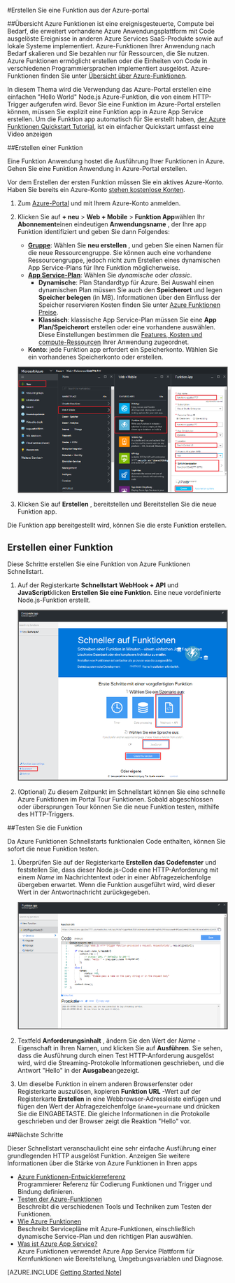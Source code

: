 <properties
   pageTitle="Erstellen Sie eine Funktion aus dem Azure-Portal | Microsoft Azure"
   description="Erstellen Sie Ihre erste Azure-Funktion eine serverlose Anwendung in weniger als zwei Minuten."
   services="functions"
   documentationCenter="na"
   authors="ggailey777"
   manager="erikre"
   editor=""
   tags=""
/>

<tags
   ms.service="functions"
   ms.devlang="multiple"
   ms.topic="article"
   ms.tgt_pltfrm="multiple"
   ms.workload="na"
   ms.date="09/08/2016"
   ms.author="glenga"/>

#<a name="create-a-function-from-the-azure-portal"></a>Erstellen Sie eine Funktion aus der Azure-portal

##<a name="overview"></a>Übersicht
Azure Funktionen ist eine ereignisgesteuerte, Compute bei Bedarf, die erweitert vorhandene Azure Anwendungsplattform mit Code ausgelöste Ereignisse in anderen Azure Services SaaS-Produkte sowie auf lokale Systeme implementiert. Azure-Funktionen Ihrer Anwendung nach Bedarf skalieren und Sie bezahlen nur für Ressourcen, die Sie nutzen. Azure Funktionen ermöglicht erstellen oder die Einheiten von Code in verschiedenen Programmiersprachen implementiert ausgelöst. Azure-Funktionen finden Sie unter [Übersicht über Azure-Funktionen](functions-overview.md).

In diesem Thema wird die Verwendung das Azure-Portal erstellen eine einfachen "Hello World" Node.js Azure-Funktion, die von einem HTTP-Trigger aufgerufen wird. Bevor Sie eine Funktion im Azure-Portal erstellen können, müssen Sie explizit eine Funktion app in Azure App Service erstellen. Um die Funktion app automatisch für Sie erstellt haben, [der Azure Funktionen Quickstart Tutorial](functions-create-first-azure-function.md), ist ein einfacher Quickstart umfasst eine Video anzeigen

##<a name="create-a-function-app"></a>Erstellen einer Funktion

Eine Funktion Anwendung hostet die Ausführung Ihrer Funktionen in Azure. Gehen Sie eine Funktion Anwendung in Azure-Portal erstellen.

Vor dem Erstellen der ersten Funktion müssen Sie ein aktives Azure-Konto. Haben Sie bereits ein Azure-Konto [stehen kostenlose Konten](https://azure.microsoft.com/free/).

1. Zum [Azure-Portal](https://portal.azure.com) und mit Ihrem Azure-Konto anmelden.

2. Klicken Sie auf **+ neu** > **Web + Mobile** > **Funktion App**wählen Ihr **Abonnement**einen eindeutigen **Anwendungsname** , der Ihre app Funktion identifiziert und geben Sie dann Folgendes:

    + **[Gruppe](../azure-portal/resource-group-portal.md/)**: Wählen Sie **neu erstellen** , und geben Sie einen Namen für die neue Ressourcengruppe. Sie können auch eine vorhandene Ressourcengruppe, jedoch nicht zum Erstellen eines dynamischen App Service-Plans für Ihre Funktion möglicherweise.
    + **[App Service-Plan](../app-service/azure-web-sites-web-hosting-plans-in-depth-overview.md)**: Wählen Sie *dynamische* oder *classic*. 
        + **Dynamische**: Plan Standardtyp für Azure. Bei Auswahl einen dynamischen Plan müssen Sie auch den **Speicherort** und legen **Speicher belegen** (in MB). Informationen über den Einfluss der Speicher reservieren Kosten finden Sie unter [Azure Funktionen Preise](https://azure.microsoft.com/pricing/details/functions/). 
        + **Klassisch**: klassische App Service-Plan müssen Sie eine **App Plan/Speicherort** erstellen oder eine vorhandene auswählen. Diese Einstellungen bestimmen die [Features, Kosten und compute-Ressourcen](https://azure.microsoft.com/pricing/details/app-service/) Ihrer Anwendung zugeordnet.  
    + **Konto**: jede Funktion app erfordert ein Speicherkonto. Wählen Sie ein vorhandenes Speicherkonto oder erstellen. 

    ![Neue Funktion Anwendung in Azure-Portal erstellen](./media/functions-create-first-azure-function-azure-portal/function-app-create-flow.png)

3. Klicken Sie auf **Erstellen** , bereitstellen und Bereitstellen Sie die neue Funktion app.  

Die Funktion app bereitgestellt wird, können Sie die erste Funktion erstellen.

## <a name="create-a-function"></a>Erstellen einer Funktion

Diese Schritte erstellen Sie eine Funktion von Azure Funktionen Schnellstart.

1. Auf der Registerkarte **Schnellstart** **WebHook + API** und **JavaScript**klicken **Erstellen Sie eine Funktion**. Eine neue vordefinierte Node.js-Funktion erstellt. 

    ![](./media/functions-create-first-azure-function-azure-portal/function-app-quickstart-node-webhook.png)

2. (Optional) Zu diesem Zeitpunkt im Schnellstart können Sie eine schnelle Azure Funktionen im Portal Tour Funktionen.   Sobald abgeschlossen oder übersprungen Tour können Sie die neue Funktion testen, mithilfe des HTTP-Triggers.

##<a name="test-the-function"></a>Testen Sie die Funktion

Da Azure Funktionen Schnellstarts funktionalen Code enthalten, können Sie sofort die neue Funktion testen.

1. Überprüfen Sie auf der Registerkarte **Erstellen** **das Codefenster** und feststellen Sie, dass dieser Node.js-Code eine HTTP-Anforderung mit einem *Name* im Nachrichtentext oder in einer Abfragezeichenfolge übergeben erwartet. Wenn die Funktion ausgeführt wird, wird dieser Wert in der Antwortnachricht zurückgegeben.

    ![](./media/functions-create-first-azure-function-azure-portal/function-app-develop-tab-testing.png)

2. Textfeld **Anforderungsinhalt** , ändern Sie den Wert der *Name* -Eigenschaft in Ihren Namen, und klicken Sie auf **Ausführen**. Sie sehen, dass die Ausführung durch einen Test HTTP-Anforderung ausgelöst wird, wird die Streaming-Protokolle Informationen geschrieben, und die Antwort "Hello" in der **Ausgabe**angezeigt. 

3. Um dieselbe Funktion in einem anderen Browserfenster oder Registerkarte auszulösen, kopieren **Funktion URL** -Wert auf der Registerkarte **Erstellen** in eine Webbrowser-Adressleiste einfügen und fügen den Wert der Abfragezeichenfolge `&name=yourname` und drücken Sie die EINGABETASTE. Die gleiche Informationen in die Protokolle geschrieben und der Browser zeigt die Reaktion "Hello" vor.

##<a name="next-steps"></a>Nächste Schritte

Dieser Schnellstart veranschaulicht eine sehr einfache Ausführung einer grundlegenden HTTP ausgelöst Funktion. Anzeigen Sie weitere Informationen über die Stärke von Azure Funktionen in Ihren apps

+ [Azure Funktionen-Entwicklerreferenz](functions-reference.md)  
Programmierer Referenz für Codierung Funktionen und Trigger und Bindung definieren.
+ [Testen der Azure-Funktionen](functions-test-a-function.md)  
Beschreibt die verschiedenen Tools und Techniken zum Testen der Funktionen.
+ [Wie Azure Funktionen](functions-scale.md)  
Beschreibt Servicepläne mit Azure-Funktionen, einschließlich dynamische Service-Plan und den richtigen Plan auswählen. 
+ [Was ist Azure App Service?](../app-service/app-service-value-prop-what-is.md)  
Azure Funktionen verwendet Azure App Service Plattform für Kernfunktionen wie Bereitstellung, Umgebungsvariablen und Diagnose. 

[AZURE.INCLUDE [Getting Started Note](../../includes/functions-get-help.md)]

